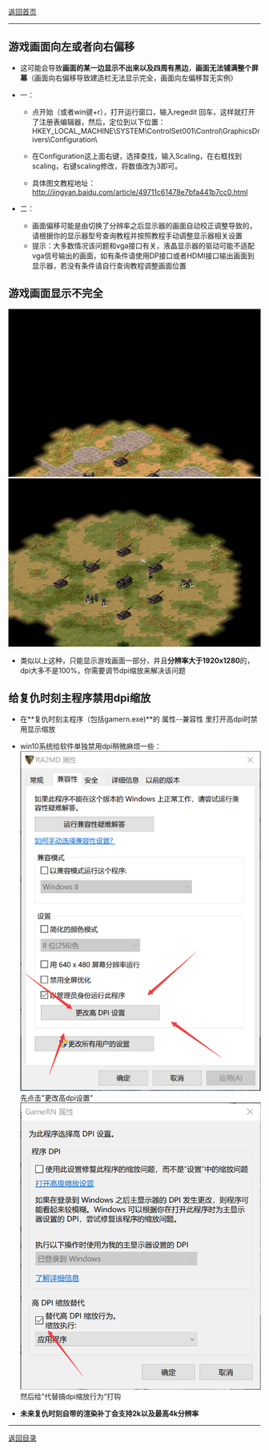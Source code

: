 [返回首页](./Home.md)

***


## 游戏画面向左或者向右偏移

- 这可能会导致**画面的某一边显示不出来以及四周有黑边**，**画面无法铺满整个屏幕**（画面向右偏移导致建造栏无法显示完全，画面向左偏移暂无实例）

- 一：

  - 点开始（或者win键+r），打开运行窗口，输入regedit 回车，这样就打开了注册表编辑器，然后，定位到以下位置： HKEY_LOCAL_MACHINE\\SYSTEM\\ControlSet001\\Control\\GraphicsDrivers\\Configuration\\

  - 在Configuration这上面右键，选择查找，输入Scaling，在右框找到scaling，右键scaling修改，将数值改为3即可。

  - 具体图文教程地址：http://jingyan.baidu.com/article/49711c61478e7bfa441b7cc0.html

- 二：

  - 画面偏移可能是由切换了分辨率之后显示器的画面自动校正调整导致的，请根据你的显示器型号查询教程并按照教程手动调整显示器相关设置
  - 提示：大多数情况该问题和vga接口有关，液晶显示器的驱动可能不适配vga信号输出的画面，如有条件请使用DP接口或者HDMI接口输出画面到显示器，若没有条件请自行查询教程调整画面位置


## 游戏画面显示不完全
![](./gso1.png) 
![](./gso2.png)
- 类似以上这种，只能显示游戏画面一部分，并且**分辨率大于1920x1280**的，dpi大多不是100%，你需要调节dpi缩放来解决该问题

## 给复仇时刻主程序禁用dpi缩放

  - 在**复仇时刻主程序（包括gamern.exe)**的 属性--兼容性 里打开高dpi时禁用显示缩放

  - win10系统给软件单独禁用dpi稍微麻烦一些：![](./gso3.png) 先点击"更改高dpi设置"  ![](./gso4.png) 然后给”代替搞dpi缩放行为“打钩



- **未来复仇时刻自带的渲染补丁会支持2k以及最高4k分辨率**





***
[返回目录](./常见问题指南.md)
